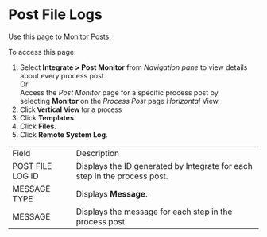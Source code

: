 # Post File Logs

<div class="use">

Use this page to [Monitor Posts.](../Use_Cases/Monitor_Posts.htm)

</div>

To access this page:

1.  Select <span style="font-weight: bold;">Integrate \> </span>**Post
    Monitor** from *Navigation pane* to view details about every process
    post.  
    Or  
    Access the *Post Monitor* page for a specific process post by
    selecting **Monitor** on the *Process Post* page *Horizontal* View.
2.  <span style="font-family: Arial, sans-serif;">Click **Vertical
    View** for a process</span>
3.  Click <span style="font-weight: bold;">Templates</span>.
4.  Click **Files**.
5.  Click <span style="font-weight: bold;">Remote System
Log</span>.

|                  |                                                                           |
| ---------------- | ------------------------------------------------------------------------- |
| Field            | Description                                                               |
| POST FILE LOG ID | Displays the ID generated by Integrate for each step in the process post. |
| MESSAGE TYPE     | Displays **Message**.                                                     |
| MESSAGE          | Displays the message for each step in the process post.                   |
